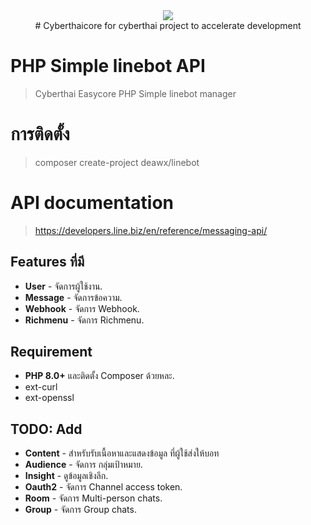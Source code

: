 <div align="center">
    <a href="https://medoo.in" target="_blank"><img src="https://cyberthai.net/smalllogo.png"></a><br>
# Cyberthaicore for cyberthai project to accelerate development
</div>

# PHP Simple linebot API

> Cyberthai Easycore PHP Simple linebot manager

# การติดตั้ง
> composer create-project deawx/linebot

# API documentation

> https://developers.line.biz/en/reference/messaging-api/

## Features ที่มี

- **User** - จัดการผู้ใช้งาน.
- **Message** - จัดการข้อความ.
- **Webhook** - จัดการ Webhook.
- **Richmenu** - จัดการ Richmenu.

## Requirement

- **PHP 8.0+** และติดตั้ง Composer ด้วยหละ.
- ext-curl
- ext-openssl

## TODO: Add

- **Content** - สำหรับรับเนื้อหาและแสดงข้อมูล ที่ผู้ใช้ส่งให้บอท
- **Audience** - จัดการ กลุ่มเป้าหมาย.
- **Insight** - ดูข้อมูลเชิงลึก.
- **Oauth2** - จัดการ Channel access token.
- **Room** - จัดการ Multi-person chats.
- **Group** - จัดการ Group chats.
